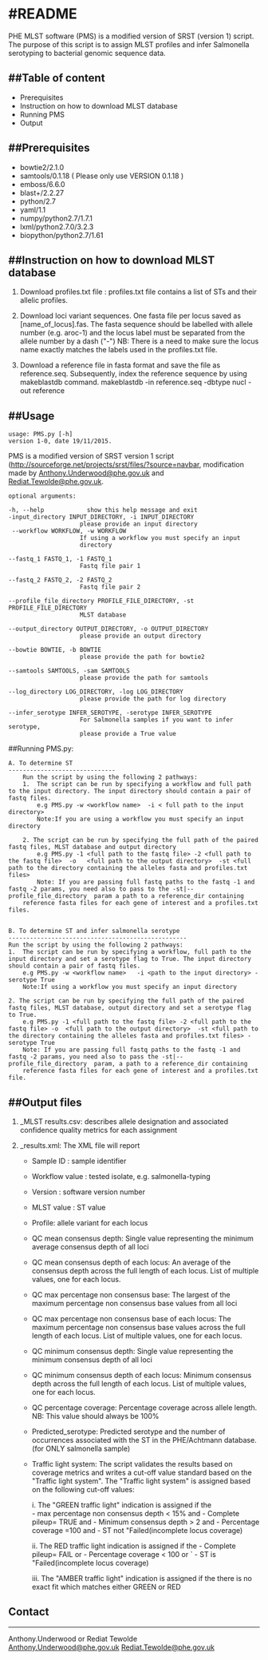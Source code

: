 #README
======
PHE MLST software (PMS) is a modified version of SRST (version 1) script.  
The purpose of this script is to assign MLST profiles and infer Salmonella serotyping to bacterial genomic sequence data.


##Table of content
----------------

  * Prerequisites
  * Instruction on how to download MLST database
  * Running PMS
  * Output


##Prerequisites
----------------
  * bowtie2/2.1.0
  * samtools/0.1.18 ( Please only use VERSION 0.1.18 )
  * emboss/6.6.0
  * blast+/2.2.27
  * python/2.7
  * yaml/1.1
  * numpy/python2.7/1.7.1
  * lxml/python2.7.0/3.2.3
  * biopython/python2.7/1.61


##Instruction on how to download MLST database
--------------------------------------------

1. Download profiles.txt file : profiles.txt file contains a list of STs and their allelic profiles.

2. Download loci variant sequences. One fasta file per locus saved as [name_of_locus].fas. The fasta sequence should be labelled with allele number
(e.g. aroc-1) and the locus label must be separated from the allele number by a dash ("-")
NB: There is a need to make sure the locus name exactly matches the labels used in the profiles.txt file.

3. Download a reference file in fasta format and save the file as reference.seq.  Subsequently, index
the reference sequence by using makeblastdb command. makeblastdb -in reference.seq -dbtype nucl  -out reference


##Usage
-------
	
	usage: PMS.py [-h]
	version 1-0, date 19/11/2015. 

PMS is a modified version of SRST version 1 script (http://sourceforge.net/projects/srst/files/?source=navbar, modification made by  Anthony.Underwood@phe.gov.uk and Rediat.Tewolde@phe.gov.uk.
	
	optional arguments:

   	-h, --help            show this help message and exit
  	-input_directory INPUT_DIRECTORY, -i INPUT_DIRECTORY
                        please provide an input directory
 	 --workflow WORKFLOW, -w WORKFLOW
                        If using a workflow you must specify an input
                        directory

  	--fastq_1 FASTQ_1, -1 FASTQ_1
                        Fastq file pair 1

  	--fastq_2 FASTQ_2, -2 FASTQ_2
                        Fastq file pair 2

  	--profile_file_directory PROFILE_FILE_DIRECTORY, -st PROFILE_FILE_DIRECTORY
                        MLST database

  	--output_directory OUTPUT_DIRECTORY, -o OUTPUT_DIRECTORY
                        please provide an output directory

 	--bowtie BOWTIE, -b BOWTIE
                        please provide the path for bowtie2

 	--samtools SAMTOOLS, -sam SAMTOOLS
                        please provide the path for samtools

  	--log_directory LOG_DIRECTORY, -log LOG_DIRECTORY
                        please provide the path for log directory

  	--infer_serotype INFER_SEROTYPE, -serotype INFER_SEROTYPE
                        For Salmonella samples if you want to infer serotype,
                        please provide a True value
	
##Running PMS.py:

	A. To determine ST
	------------------------------
		Run the script by using the following 2 pathways:
		1.  The script can be run by specifying a workflow and full path to the input directory. The input directory should contain a pair of fastq files.
			e.g PMS.py -w <workflow name>  -i < full path to the input directory>
			Note:If you are using a workflow you must specify an input directory

		2. The script can be run by specifying the full path of the paired fastq files, MLST database and output directory
			e.g PMS.py -1 <full path to the fastq file> -2 <full path to the fastq file>  -o   <full path to the output directory>  -st <full path to the directory containing the alleles fasta and profiles.txt files>
			Note: If you are passing full fastq paths to the fastq -1 and fastq -2 params, you need also to pass to the -st|--profile_file_directory  param a path to a reference_dir containing 
		reference fasta files for each gene of interest and a profiles.txt files.


	B. To determine ST and infer salmonella serotype
	--------------------------------------------------
	Run the script by using the following 2 pathways:
	1.  The script can be run by specifying a workflow, full path to the input directory and set a serotype flag to True. The input directory should contain a pair of fastq files.
		e.g PMS.py -w <workflow name>   -i <path to the input directory> -serotype True
		Note:If using a workflow you must specify an input directory
		
	2. The script can be run by specifying the full path of the paired fastq files, MLST database, output directory and set a serotype flag to True.
		e.g PMS.py -1 <full path to the fastq file> -2 <full path to the fastq file> -o  <full path to the output directory>  -st <full path to the directory containing the alleles fasta and profiles.txt files> -serotype True
		Note: If you are passing full fastq paths to the fastq -1 and fastq -2 params, you need also to pass the -st|--profile_file_directory  param, a path to a reference_dir containing 
		reference fasta files for each gene of interest and a profiles.txt file.

 

##Output files
------------

1. <Sample ID>_MLST results.csv: describes allele designation and associated confidence quality metrics for each assignment

2. <sample ID>_results.xml: The XML file will report
	-	Sample ID : sample identifier
	-	Workflow value :  tested isolate, e.g. salmonella-typing
	-	Version : software version number 
	-	MLST value : ST value 
	-	Profile: allele variant for each locus
	-	QC mean consensus depth: Single value representing the minimum average consensus depth of all loci
	-	QC mean consensus depth of each locus: An average of the consensus depth across the full length of each locus. List of multiple values, one for each locus.
	-	QC max percentage non consensus base: The largest of the maximum percentage non consensus base values from all loci
	-	QC max percentage non consensus base of each locus: The maximum percentage non consensus base values across the full length of each locus. List of multiple values, one for each locus.
	-	QC minimum consensus depth: Single value representing the minimum consensus depth of all loci
	-	QC minimum consensus depth of each locus: Minimum consensus depth across the full length of each locus. List of multiple values, one for each locus.
	-	QC percentage coverage: Percentage coverage across allele length. NB: This value should always be 100% 
	-	Predicted_serotype: Predicted serotype and the number of occurrences associated with the ST in the PHE/Achtmann database. (for ONLY salmonella sample)
	-	Traffic light system: The script validates the results based on coverage metrics and writes a cut-off value standard based on the "Traffic light system". 
	The "Traffic light system" is assigned based on the following cut-off values:

		i.	The "GREEN traffic light" indication is assigned if the  
			- max percentage non consensus depth  < 15%  and
			- Complete pileup= TRUE and
			- Minimum consensus depth > 2 and
			- Percentage coverage =100  and 
			- ST not "Failed(incomplete locus coverage)

		ii.	The RED traffic light indication is assigned if the 
			- Complete pileup= FAIL or
 			- Percentage coverage < 100 or
`			- ST  is  "Failed(incomplete locus coverage)

		iii.	The "AMBER traffic light" indication is assigned if the there is no exact fit which matches either GREEN or RED


## Contact
-----------
Anthony.Underwood or Rediat Tewolde  
Anthony.Underwood@phe.gov.uk 
Rediat.Tewolde@phe.gov.uk

